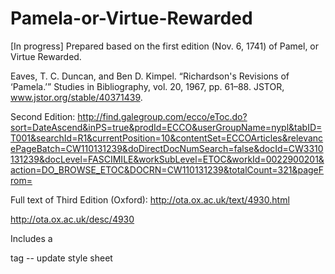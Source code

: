 # Pamela-or-Virtue-Rewarded
[In progress] Prepared based on the first edition (Nov. 6, 1741) of Pamel, or Virtue Rewarded.


Eaves, T. C. Duncan, and Ben D. Kimpel. “Richardson's Revisions of ‘Pamela.’” Studies in Bibliography, vol. 20, 1967, pp. 61–88. JSTOR, www.jstor.org/stable/40371439.

Second Edition: http://find.galegroup.com/ecco/eToc.do?sort=DateAscend&inPS=true&prodId=ECCO&userGroupName=nypl&tabID=T001&searchId=R1&currentPosition=10&contentSet=ECCOArticles&relevancePageBatch=CW110131239&doDirectDocNumSearch=false&docId=CW3310131239&docLevel=FASCIMILE&workSubLevel=ETOC&workId=0022900201&action=DO_BROWSE_ETOC&DOCRN=CW110131239&totalCount=321&pageFrom=

Full text of Third Edition (Oxford): http://ota.ox.ac.uk/text/4930.html

http://ota.ox.ac.uk/desc/4930

Includes a <div class="preface"> tag -- update style sheet
